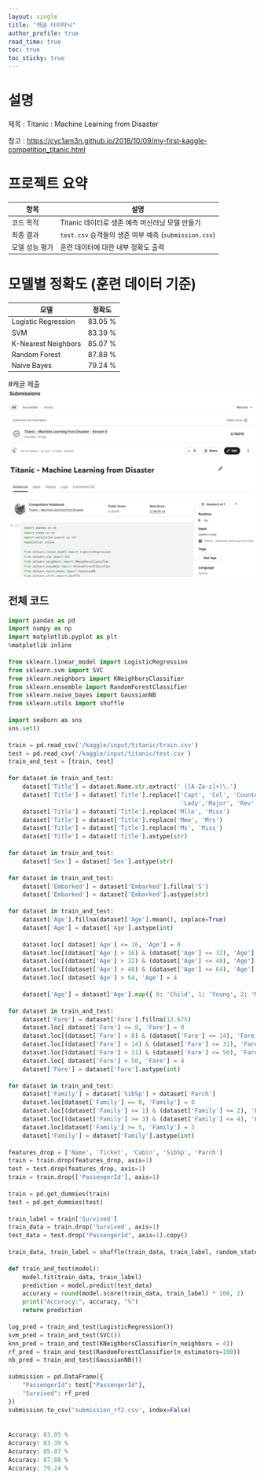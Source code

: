 ```yaml
---
layout: single
title: "캐글 타이타닉"
author_profile: true
read_time: true
toc: true
toc_sticky: true
---
```

# 설명

제목 : Titanic : Machine Learning from Disaster

참고 : https://cyc1am3n.github.io/2018/10/09/my-first-kaggle-competition_titanic.html

# 프로젝트 요약

| 항목           | 설명 |
|----------------|------|
| 코드 목적      | Titanic 데이터로 생존 예측 머신러닝 모델 만들기 |
| 최종 결과      | `test.csv` 승객들의 생존 여부 예측 (`submission.csv`) |
| 모델 성능 평가 | 훈련 데이터에 대한 내부 정확도 출력 |


# 모델별 정확도 (훈련 데이터 기준)

| 모델 | 정확도 |
|------|--------|
| Logistic Regression | 83.05 % |
| SVM                  | 83.39 % |
| K-Nearest Neighbors  | 85.07 % |
| Random Forest        | 87.88 % |
| Naive Bayes          | 79.24 % |

#캐글 제출
![타이타닉 모델 결과 스크린샷](/_posts/2025-03-24192038.png)
![타이타닉 모델 결과 스크린샷](/_posts/2025-03-24192456.png)

##  전체 코드

```python
import pandas as pd
import numpy as np
import matplotlib.pyplot as plt
%matplotlib inline

from sklearn.linear_model import LogisticRegression
from sklearn.svm import SVC
from sklearn.neighbors import KNeighborsClassifier
from sklearn.ensemble import RandomForestClassifier
from sklearn.naive_bayes import GaussianNB
from sklearn.utils import shuffle

import seaborn as sns
sns.set() 

train = pd.read_csv('/kaggle/input/titanic/train.csv')
test = pd.read_csv('/kaggle/input/titanic/test.csv')
train_and_test = [train, test]

for dataset in train_and_test:
    dataset['Title'] = dataset.Name.str.extract(' ([A-Za-z]+)\.')
    dataset['Title'] = dataset['Title'].replace(['Capt', 'Col', 'Countess', 'Don','Dona', 'Dr', 'Jonkheer',
                                                 'Lady','Major', 'Rev', 'Sir'], 'Other')
    dataset['Title'] = dataset['Title'].replace('Mlle', 'Miss')
    dataset['Title'] = dataset['Title'].replace('Mme', 'Mrs')
    dataset['Title'] = dataset['Title'].replace('Ms', 'Miss')
    dataset['Title'] = dataset['Title'].astype(str)

for dataset in train_and_test:
    dataset['Sex'] = dataset['Sex'].astype(str)

for dataset in train_and_test:
    dataset['Embarked'] = dataset['Embarked'].fillna('S')
    dataset['Embarked'] = dataset['Embarked'].astype(str)

for dataset in train_and_test:
    dataset['Age'].fillna(dataset['Age'].mean(), inplace=True)
    dataset['Age'] = dataset['Age'].astype(int)

    dataset.loc[ dataset['Age'] <= 16, 'Age'] = 0
    dataset.loc[(dataset['Age'] > 16) & (dataset['Age'] <= 32), 'Age'] = 1
    dataset.loc[(dataset['Age'] > 32) & (dataset['Age'] <= 48), 'Age'] = 2
    dataset.loc[(dataset['Age'] > 48) & (dataset['Age'] <= 64), 'Age'] = 3
    dataset.loc[ dataset['Age'] > 64, 'Age'] = 4

    dataset['Age'] = dataset['Age'].map({ 0: 'Child', 1: 'Young', 2: 'Middle', 3: 'Prime', 4: 'Old' }).astype(str)

for dataset in train_and_test:
    dataset['Fare'] = dataset['Fare'].fillna(13.675) 
    dataset.loc[ dataset['Fare'] <= 8, 'Fare'] = 0
    dataset.loc[(dataset['Fare'] > 8) & (dataset['Fare'] <= 14), 'Fare'] = 1
    dataset.loc[(dataset['Fare'] > 14) & (dataset['Fare'] <= 31), 'Fare'] = 2
    dataset.loc[(dataset['Fare'] > 31) & (dataset['Fare'] <= 50), 'Fare'] = 3
    dataset.loc[ dataset['Fare'] > 50, 'Fare'] = 4
    dataset['Fare'] = dataset['Fare'].astype(int)

for dataset in train_and_test:
    dataset['Family'] = dataset['SibSp'] + dataset['Parch']
    dataset.loc[dataset['Family'] == 0, 'Family'] = 0
    dataset.loc[(dataset['Family'] >= 1) & (dataset['Family'] <= 2), 'Family'] = 1
    dataset.loc[(dataset['Family'] >= 3) & (dataset['Family'] <= 4), 'Family'] = 2
    dataset.loc[dataset['Family'] >= 5, 'Family'] = 3
    dataset['Family'] = dataset['Family'].astype(int)

features_drop = ['Name', 'Ticket', 'Cabin', 'SibSp', 'Parch']
train = train.drop(features_drop, axis=1)
test = test.drop(features_drop, axis=1)
train = train.drop(['PassengerId'], axis=1)

train = pd.get_dummies(train)
test = pd.get_dummies(test)

train_label = train['Survived']
train_data = train.drop('Survived', axis=1)
test_data = test.drop("PassengerId", axis=1).copy()

train_data, train_label = shuffle(train_data, train_label, random_state=5)

def train_and_test(model):
    model.fit(train_data, train_label)
    prediction = model.predict(test_data)
    accuracy = round(model.score(train_data, train_label) * 100, 2)
    print("Accuracy:", accuracy, "%")
    return prediction

log_pred = train_and_test(LogisticRegression())
svm_pred = train_and_test(SVC())
knn_pred = train_and_test(KNeighborsClassifier(n_neighbors = 4))
rf_pred = train_and_test(RandomForestClassifier(n_estimators=100))
nb_pred = train_and_test(GaussianNB())

submission = pd.DataFrame({
    "PassengerId": test["PassengerId"],
    "Survived": rf_pred
})
submission.to_csv('submission_rf2.csv', index=False)


Accuracy: 83.05 %
Accuracy: 83.39 %
Accuracy: 85.07 %
Accuracy: 87.88 %
Accuracy: 79.24 %


